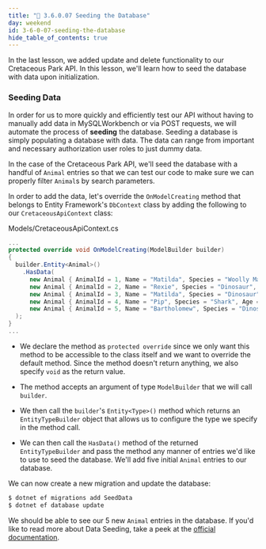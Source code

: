 ```yaml
---
title: "📓 3.6.0.07 Seeding the Database"
day: weekend
id: 3-6-0-07-seeding-the-database
hide_table_of_contents: true
---
```


In the last lesson, we added update and delete functionality to our Cretaceous Park API. In this lesson, we'll learn how to seed the database with data upon initialization.

### Seeding Data

In order for us to more quickly and efficiently test our API without having to manually add data in MySQLWorkbench or via POST requests, we will automate the process of **seeding** the database. Seeding a database is simply populating a database with data. The data can range from important and necessary authorization user roles to just dummy data.

In the case of the Cretaceous Park API, we'll seed the database with a handful of `Animal` entries so that we can test our code to make sure we can properly filter `Animal`s by search parameters.

In order to add the data, let's override the `OnModelCreating` method that belongs to Entity Framework's `DbContext` class by adding the following to our `CretaceousApiContext` class:

<div class="filename">Models/CretaceousApiContext.cs</div>

```csharp
...
protected override void OnModelCreating(ModelBuilder builder)
{
  builder.Entity<Animal>()
    .HasData(
      new Animal { AnimalId = 1, Name = "Matilda", Species = "Woolly Mammoth", Age = 7, Gender = "Female" },
      new Animal { AnimalId = 2, Name = "Rexie", Species = "Dinosaur", Age = 10, Gender = "Female" },
      new Animal { AnimalId = 3, Name = "Matilda", Species = "Dinosaur", Age = 2, Gender = "Female" },
      new Animal { AnimalId = 4, Name = "Pip", Species = "Shark", Age = 4, Gender = "Male" },
      new Animal { AnimalId = 5, Name = "Bartholomew", Species = "Dinosaur", Age = 22, Gender = "Male" }
  );
}
...
```
* We declare the method as `protected override` since we only want this method to be accessible to the class itself and we want to override the default method. Since the method doesn't return anything, we also specify `void` as the return value. 

* The method accepts an argument of type `ModelBuilder` that we will call `builder`.

* We then call the `builder`'s `Entity<Type>()` method which returns an `EntityTypeBuilder` object that allows us to configure the type we specify in the method call.

* We can then call the `HasData()` method of the returned `EntityTypeBuilder` and pass the method any manner of entries we'd like to use to seed the database. We'll add five initial `Animal` entries to our database.

We can now create a new migration and update the database:

```bash
$ dotnet ef migrations add SeedData
$ dotnet ef database update
```

We should be able to see our 5 new `Animal` entries in the database. If you'd like to read more about Data Seeding, take a peek at the [official documentation](https://docs.microsoft.com/en-us/ef/core/modeling/data-seeding).
